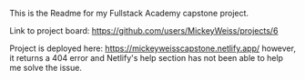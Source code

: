 This is the Readme for my Fullstack Academy capstone project.

Link to project board: https://github.com/users/MickeyWeiss/projects/6

Project is deployed here: https://mickeyweisscapstone.netlify.app/
however, it returns a 404 error and Netlify's help section has not been able to help me solve the issue. 